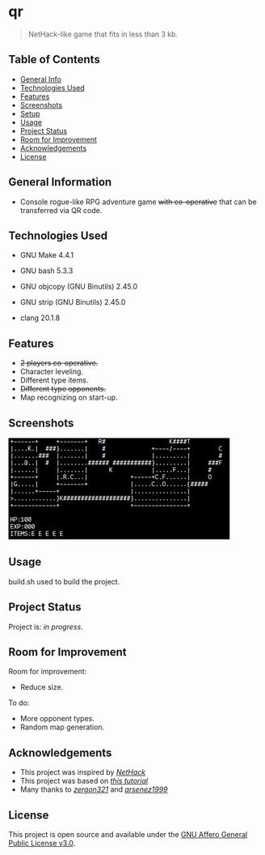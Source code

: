 # qr

> NetHack-like game that fits in less than 3 kb.

## Table of Contents

* [General Info](#general-information)
* [Technologies Used](#technologies-used)
* [Features](#features)
* [Screenshots](#screenshots)
* [Setup](#setup)
* [Usage](#usage)
* [Project Status](#project-status)
* [Room for Improvement](#room-for-improvement)
* [Acknowledgements](#acknowledgements)
* [License](#license)

## General Information

* Console rogue-like RPG adventure game ~~with co-operative~~ that can be transferred via QR code.

## Technologies Used

<!--
GNU Make 4.4.1
Built for x86_64-pc-linux-gnu
Copyright (C) 1988-2023 Free Software Foundation, Inc.
License GPLv3+: GNU GPL version 3 or later <https://gnu.org/licenses/gpl.html>
This is free software: you are free to change and redistribute it.
There is NO WARRANTY, to the extent permitted by law.
-->
* GNU Make 4.4.1
<!--
GNU bash, version 5.3.3(1)-release (x86_64-pc-linux-gnu)
Copyright (C) 2025 Free Software Foundation, Inc.
License GPLv3+: GNU GPL version 3 or later <http://gnu.org/licenses/gpl.html>

This is free software; you are free to change and redistribute it.
There is NO WARRANTY, to the extent permitted by law.
-->
* GNU bash 5.3.3
<!--
GNU objcopy (GNU Binutils) 2.45.0
Copyright (C) 2025 Free Software Foundation, Inc.
This program is free software; you may redistribute it under the terms of
the GNU General Public License version 3 or (at your option) any later version.
This program has absolutely no warranty.
-->
* GNU objcopy (GNU Binutils) 2.45.0
<!--
GNU strip (GNU Binutils) 2.45.0
Copyright (C) 2025 Free Software Foundation, Inc.
This program is free software; you may redistribute it under the terms of
the GNU General Public License version 3 or (at your option) any later version.
This program has absolutely no warranty.
-->
* GNU strip (GNU Binutils) 2.45.0
<!--
clang version 20.1.8
Target: x86_64-pc-linux-gnu
Thread model: posix

Part of the LLVM Project, under the Apache License v2.0 with LLVM Exceptions.
See https://llvm.org/LICENSE.txt for license information.
-->
* clang 20.1.8

## Features

* ~~2 players co-operative.~~
* Character leveling.
* Different type items.
* ~~Different type opponents.~~
* Map recognizing on start-up.

## Screenshots

![Gameplay screenshot](./screenshots/1.jpg)

## Usage

build.sh used to build the project.

## Project Status

Project is: _in progress_.

## Room for Improvement

Room for improvement:

* Reduce size.

To do:

* More opponent types.
* Random map generation.

## Acknowledgements

* This project was inspired by [_NetHack_](https://github.com/NetHack/NetHack)
* This project was based on [_this tutorial_](https://www.youtube.com/watch?v=DfA2BKPOhCA)
* Many thanks to [_zergon321_](https://github.com/zergon321) and [_arsenez1999_](https://github.com/arsenez2006)

## License

This project is open source and available under the [GNU Affero General Public License v3.0](LICENSE).
